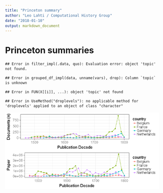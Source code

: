 ```yaml
---
title: "Princeton summary"
author: "Leo Lahti / Computational History Group"
date: "2018-01-10"
output: markdown_document
---
```


# Princeton summaries




```
## Error in filter_impl(.data, quo): Evaluation error: object 'topic' not found.
```

```
## Error in grouped_df_impl(data, unname(vars), drop): Column `topic` is unknown
```

```
## Error in FUN(X[[i]], ...): object 'topic' not found
```



```
## Error in UseMethod("droplevels"): no applicable method for 'droplevels' applied to an object of class "character"
```

![plot of chunk princeton2](figure/princeton2-1.png)



